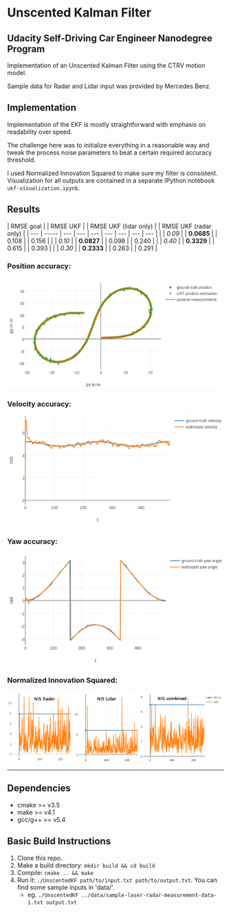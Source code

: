 # Unscented Kalman Filter
## Udacity Self-Driving Car Engineer Nanodegree Program

Implementation of an Unscented Kalman Filter using the CTRV motion model.

Sample data for Radar and Lidar input was provided by Mercedes Benz.

## Implementation

Implementation of the EKF is mostly straightforward with emphasis on readability over speed.  

The challenge here was to initialize everything in a reasonable way and tweak the process noise parameters to beat a certain required accuracy threshold.  

I used Normalized Innovation Squared to make sure my filter is consistent. Visualization for all outputs are contained in a separate IPython notebook `ukf-visualization.ipynb`.  

## Results

| RMSE goal |  | RMSE UKF | | RMSE UKF (lidar only) | | RMSE UKF (radar only) |
| --- | ----- |  --- | --- | --- | --- | --- | --- | --- |
| | *0.09*  | | **0.0685** | | 0.108 | | 0.156 |
| | *0.10*  | | **0.0827** | | 0.098 | | 0.240 |
| | *0.40*  | | **0.3329** | | 0.615 | | 0.393 |
| | *0.30*  | | **0.2333** | | 0.263 | | 0.291 |


### Position accuracy: 
![Position accuracy](img/fusion_acc_p.png)

### Velocity accuracy: 
![Velocity accuracy](img/fusion_acc_v.png)

### Yaw accuracy: 
![Yaw accuracy](img/fusion_acc_yaw.png)

### Normalized Innovation Squared:
![NIS](img/fusion_nis_comp.png)

---

## Dependencies

* cmake >= v3.5
* make >= v4.1
* gcc/g++ >= v5.4

## Basic Build Instructions

1. Clone this repo.
2. Make a build directory: `mkdir build && cd build`
3. Compile: `cmake .. && make`
4. Run it: `./UnscentedKF path/to/input.txt path/to/output.txt`. You can find
   some sample inputs in 'data/'.
    - eg. `./UnscentedKF ../data/sample-laser-radar-measurement-data-1.txt output.txt`
